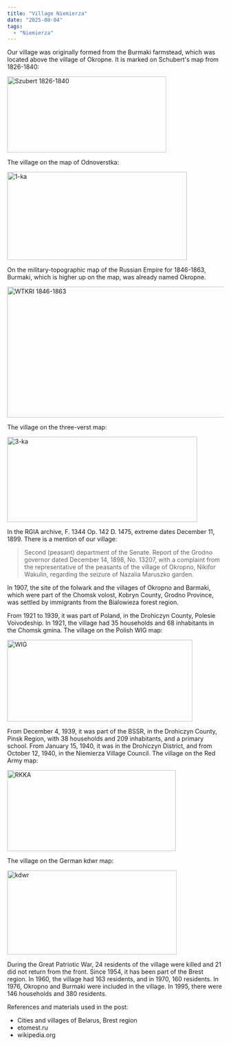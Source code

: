 ```yaml
---
title: "Village Niemierza"
date: "2025-08-04"
tags: 
  - "Niemierza"
---
```


Our village was originally formed from the Burmaki farmstead, which was located above the village of Okropne. It is marked on Schubert's map from 1826-1840:

<img width="370" height="177" alt="Szubert 1826-1840" src="https://github.com/user-attachments/assets/3e994d88-4075-4f8e-8c22-e808201612d2" />

The village on the map of Odnoverstka:

<img width="418" height="205" alt="1-ka" src="https://github.com/user-attachments/assets/d3590c3b-363a-4a50-b0f5-2ad640591c89" />

On the military-topographic map of the Russian Empire for 1846-1863, Burmaki, which is higher up on the map, was already named Okropne.

<img width="626" height="304" alt="WTKRI 1846-1863" src="https://github.com/user-attachments/assets/bcd94ddc-93c3-44f3-b346-b5446d999e49" />

The village on the three-verst map:

<img width="442" height="198" alt="3-ka" src="https://github.com/user-attachments/assets/ac2d989b-2959-44df-8253-1bc287037dd5" />

In the RGIA archive, F. 1344 Op. 142 D. 1475, extreme dates December 11, 1899. There is a mention of our village:

> Second (peasant) department of the Senate. Report of the Grodno governor dated December 14, 1898, No. 13207, with a complaint from the representative of the peasants of the village of Okropno, Nikifor Wakulin, regarding the seizure of Nazalia Maruszko garden.

In 1907, the site of the folwark and the villages of Okropno and Barmaki, which were part of the Chomsk volost, Kobryn County, Grodno Province, was settled by immigrants from the Bialowieza forest region.

From 1921 to 1939, it was part of Poland, in the Drohiczyn County, Polesie Voivodeship. In 1921, the village had 35 households and 68 inhabitants in the Chomsk gmina. The village on the Polish WIG map:

<img width="431" height="190" alt="WIG" src="https://github.com/user-attachments/assets/eacd3525-a4bc-4680-a7f5-dfa95b0dcbb5" />

From December 4, 1939, it was part of the BSSR, in the Drohiczyn County, Pinsk Region, with 38 households and 209 inhabitants, and a primary school. From January 15, 1940, it was in the Drohiczyn District, and from October 12, 1940, in the Niemierza Village Council. The village on the Red Army map:

<img width="392" height="188" alt="RKKA" src="https://github.com/user-attachments/assets/1f99c444-fe84-4a2f-ae15-7c30c0f109c7" />

The village on the German kdwr map:

<img width="394" height="196" alt="kdwr" src="https://github.com/user-attachments/assets/8625dd27-81e7-49a4-b8bf-fdcd203abef0" />

During the Great Patriotic War, 24 residents of the village were killed and 21 did not return from the front. Since 1954, it has been part of the Brest region. In 1960, the village had 163 residents, and in 1970, 160 residents. In 1976, Okropno and Burmaki were included in the village. In 1995, there were 146 households and 380 residents.

References and materials used in the post:
- Cities and villages of Belarus, Brest region
- etomest.ru 
- wikipedia.org
